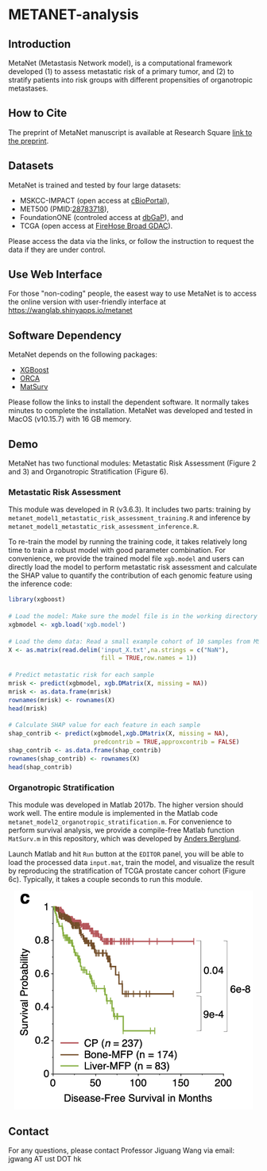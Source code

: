 # METANET-analysis
## Introduction

MetaNet (Metastasis Network model), is a computational framework developed (1) to assess metastatic risk of a primary tumor, and (2) to stratify patients into risk groups with different propensities of organotropic metastases.

## How to Cite

The preprint of MetaNet manuscript is available at Research Square [link to the preprint](https://www.researchsquare.com/article/rs-73390/v1).

## Datasets

MetaNet is trained and tested by four large datasets:

* MSKCC-IMPACT (open access at [cBioPortal](https://www.cbioportal.org/study/summary?id=msk_impact_2017)),
* MET500 (PMID:[28783718](https://www.ncbi.nlm.nih.gov/pubmed/28783718)),
* FoundationONE (controled access at [dbGaP](https://www.ncbi.nlm.nih.gov/projects/gap/cgi-bin/study.cgi?study_id=phs001179.v1.p1)), and
* TCGA (open access at [FireHose Broad GDAC](https://gdac.broadinstitute.org/)).

Please access the data via the links, or follow the instruction to request the data if they are under control.

## Use Web Interface

For those "non-coding" people, the easest way to use MetaNet is to access the online version with user-friendly interface at https://wanglab.shinyapps.io/metanet

## Software Dependency

MetaNet depends on the following packages:

* [XGBoost](https://github.com/dmlc/xgboost)
* [ORCA](https://github.com/ayrna/orca)
* [MatSurv](https://github.com/aebergl/MatSurv)

Please follow the links to install the dependent software. It normally takes minutes to complete the installation. MetaNet was developed and tested in MacOS (v10.15.7) with 16 GB memory.

## Demo

MetaNet has two functional modules: Metastatic Risk Assessment (Figure 2 and 3) and Organotropic Stratification (Figure 6).

### Metastatic Risk Assessment

This module was developed in R (v3.6.3). It includes two parts: training by `metanet_model1_metastatic_risk_assessment_training.R` and inference by `metanet_model1_metastatic_risk_assessment_inference.R`.

To re-train the model by running the training code, it takes relatively long time to train a robust model with good parameter combination. For convenience, we provide the trained model file `xgb.model` and users can directly load the model to perform metastatic risk assessment and calculate the SHAP value to quantify the contribution of each genomic feature using the inference code:

```R
library(xgboost)

# Load the model: Make sure the model file is in the working directory
xgbmodel <- xgb.load('xgb.model')

# Load the demo data: Read a small example cohort of 10 samples from MSKCC
X <- as.matrix(read.delim('input_X.txt',na.strings = c("NaN"),
                          fill = TRUE,row.names = 1))

# Predict metastatic risk for each sample
mrisk <- predict(xgbmodel, xgb.DMatrix(X, missing = NA))
mrisk <- as.data.frame(mrisk)
rownames(mrisk) <- rownames(X)
head(mrisk)

# Calculate SHAP value for each feature in each sample
shap_contrib <- predict(xgbmodel,xgb.DMatrix(X, missing = NA),
                        predcontrib = TRUE,approxcontrib = FALSE)
shap_contrib <- as.data.frame(shap_contrib)
rownames(shap_contrib) <- rownames(X)
head(shap_contrib)
```

### Organotropic Stratification
This module was developed in Matlab 2017b. The higher version should work well. The entire module is implemented in the Matlab code `metanet_model2_organotropic_stratification.m`. For convenience to perform survival analysis, we provide a compile-free Matlab function `MatSurv.m` in this repository, which was developed by [Anders Berglund](https://github.com/aebergl).

Launch Matlab and hit `Run` button at the `EDITOR` panel, you will be able to load the processed data `input.mat`, train the model, and visualize the result by reproducing the stratification of TCGA prostate cancer cohort (Figure 6c). Typically, it takes a couple seconds to run this module.

<center><img src="Fig6c.png" alt="Y" style="zoom:61.8%;" /></center>

## Contact

For any questions, please contact Professor Jiguang Wang via email: jgwang AT ust DOT hk

